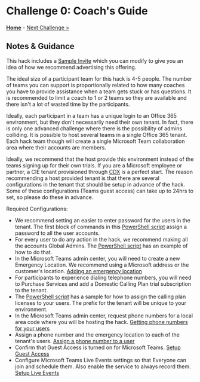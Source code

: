 # Challenge 0: Coach's Guide

**[Home](README.md)** - [Next Challenge >](./01-collaboration.md)

## Notes & Guidance
This hack includes a [Sample Invite](./Resources/SampleInvite.oft) which you can modify to give you an idea of how we recommend advertising this offering.

The ideal size of a participant team for this hack is 4-5 people. The number of teams you can support is proportionally related to how many coaches you have to provide assistance when a team gets stuck or has questions. It is recommended to limit a coach to 1 or 2 teams so they are available and there isn't a lot of wasted time by the participants.

Ideally, each participant in a team has a unique login to an Office 365 environment, but they don't necessarily need their own tenant. In fact, there is only one advanced challenge where there is the possibility of admins colliding. It is possible to host several teams in a single Office 365 tenant. Each hack team though will create a single Microsoft Team collaboration area where their accounts are members.

Ideally, we recommend that the host provide this environment instead of the teams signing up for their own trials. If you are a Microsoft employee or partner, a CIE tenant provisioned through [CDX](https://demos.microsoft.com) is a perfect start. The reason recommending a host provided tenant is that there are several configurations in the tenant that should be setup in advance of the hack. Some of these configurations (Teams guest access) can take up to 24hrs to set, so please do these in advance. 

Required Configurations:
- We recommend setting an easier to enter password for the users in the tenant. The first block of commands in this [PowerShell script](./Resources/MakeItReal.ps1) assign a password to all the user accounts.
- For every user to do any action in the hack, we recommend making all the accounts Global Admins. The [PowerShell script](./Resources/MakeItReal.ps1) has an example of how to do that.
- In the Microsoft Teams admin center, you will need to create a new Emergency Location. We recommend using a Microsoft address or the customer's location. [Adding an emergency location](https://docs.microsoft.com/en-us/MicrosoftTeams/add-change-remove-emergency-location-organization)
- For participants to experience dialing telephone numbers, you will need to Purchase Services and add a Domestic Calling Plan trial subscription to the tenant.
- The [PowerShell script](./Resources/MakeItReal.ps1) has a sample for how to assign the calling plan licenses to your users. The prefix for the tenant will be unique to your environment.
- In the Microsoft Teams admin center, request phone numbers for a local area code where you will be hosting the hack. [Getting phone numbers for your users](https://docs.microsoft.com/en-us/microsoftteams/getting-phone-numbers-for-your-users)
- Assign a phone number and the emergency location to each of the tenant's users. [Assign a phone number to a user](https://docs.microsoft.com/en-us/microsoftteams/assign-change-or-remove-a-phone-number-for-a-user)
- Confirm that Guest Access is turned on for Microsoft Teams. [Setup Guest Access](https://docs.microsoft.com/en-us/microsoftteams/set-up-guests)
- Configure Microsoft Teams Live Events settings so that Everyone can join and schedule them. Also enable the service to always record them. [Setup Live Events](https://docs.microsoft.com/en-us/microsoftteams/teams-live-events/set-up-for-teams-live-events)
